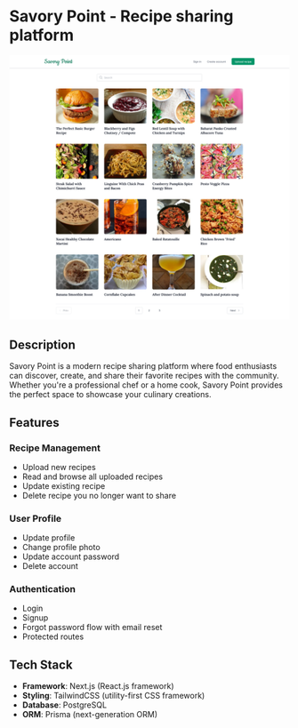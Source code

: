 # Savory Point - Recipe sharing platform

![](./screenshot.png)

## Description

Savory Point is a modern recipe sharing platform where food enthusiasts can discover, create, and share their favorite recipes with the community. Whether you're a professional chef or a home cook, Savory Point provides the perfect space to showcase your culinary creations.

## Features

### Recipe Management

- Upload new recipes
- Read and browse all uploaded recipes
- Update existing recipe
- Delete recipe you no longer want to share

### User Profile

- Update profile
- Change profile photo
- Update account password
- Delete account

### Authentication

- Login
- Signup
- Forgot password flow with email reset
- Protected routes

## Tech Stack

- **Framework**: Next.js (React.js framework)
- **Styling**: TailwindCSS (utility-first CSS framework)
- **Database**: PostgreSQL
- **ORM**: Prisma (next-generation ORM)
